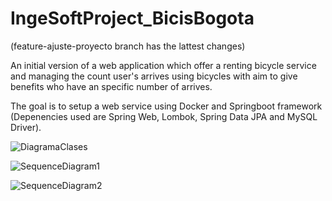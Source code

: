 # IngeSoftProject_BicisBogota

(feature-ajuste-proyecto branch has the lattest changes)

An initial version of a web application which offer a renting bicycle service and  managing the count user's arrives using bicycles with aim to give benefits who have an specific number of arrives.

The goal is to setup a web service using Docker and Springboot framework (Depenencies used are Spring Web, Lombok, Spring Data JPA and MySQL Driver). 

![DiagramaClases](https://user-images.githubusercontent.com/49048548/205450662-0cf21e30-3cb5-4bf6-b169-8660861cca40.png)

![SequenceDiagram1](https://user-images.githubusercontent.com/49048548/203198213-4d83992d-c372-4def-88e2-d5b87e47a293.png)

![SequenceDiagram2](https://user-images.githubusercontent.com/49048548/203198893-ef77af9b-2426-47e8-bc87-006b627c2251.PNG)

